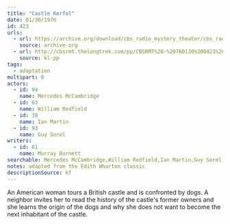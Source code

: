 ```yaml
---
title: "Castle Kerfol"
date: 01/30/1976
id: 423
urls: 
  - url: https://archive.org/download/cbs_radio_mystery_theater/cbs_radio_mystery_theater-0401-0450.zip/cbs_radio_mystery_theater-0401-0450%2Fcbsrmt_0423_castle_kerfol.mp3
    source: archive-org
  - url: http://cbsrmt.thelongtrek.com/pp/CBSRMT%20-%20760130%200423%20Castle%20Kerfol_pp.mp3
    source: kl-pp
tags: 
  - adaptation
multipart: 0
actors:  
  - id: 94
    name: Mercedes McCambridge  
  - id: 63
    name: William Redfield  
  - id: 38
    name: Ian Martin  
  - id: 93
    name: Guy Sorel
writers:  
  - id: 61
    name: Murray Burnett
searchable: Mercedes McCambridge,William Redfield,Ian Martin,Guy Sorel Murray Burnett
notes: adapted from the Edith Wharton classic
descriptionSource: kf
---
```

An American woman tours a British castle and is confronted by dogs. A neighbor invites her to read the history of the castle's former owners and she learns the origin of the dogs and why she does not want to become the next inhabitant of the castle.
